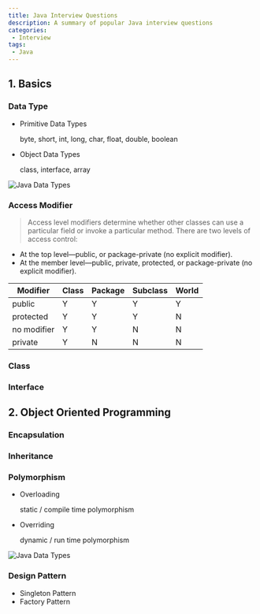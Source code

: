 ```yaml
---
title: Java Interview Questions
description: A summary of popular Java interview questions
categories:
 - Interview
tags:
 - Java
---
```



## 1. Basics

### Data Type
* Primitive Data Types

    byte, short, int, long, char, float, double, boolean
    
* Object Data Types

    class, interface, array

![Java Data Types](http://i1.wp.com/javafrombasics.com/wp-content/uploads/2016/06/data-types.gif?zoom=2&fit=720%2C540)
    
### Access Modifier
> Access level modifiers determine whether other classes can use a particular field or invoke a particular method. There are two levels of access control:
* At the top level—public, or package-private (no explicit modifier).
* At the member level—public, private, protected, or package-private (no explicit modifier).

<center>

Modifier      | Class  |  Package  | Subclass  |  World
------------- | ------- | ------------ | ----------- | --------
public          | Y         | Y               | Y              | Y
protected    | Y         | Y               | Y              | N
no modifier  | Y         | Y               | N              | N
private         | Y         | N               | N              | N

</center>

### Class

### Interface


## 2. Object Oriented Programming

### Encapsulation

### Inheritance

### Polymorphism
* Overloading

    static / compile time polymorphism

* Overriding

    dynamic / run time polymorphism

![Java Data Types](https://www.programcreek.com/wp-content/uploads/2009/02/overloading-vs-overriding.png)

### Design Pattern
* Singleton Pattern
* Factory Pattern
